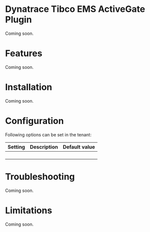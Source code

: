 # Dynatrace Tibco EMS ActiveGate Plugin

Coming soon.

# Features

Coming soon.

# Installation

Coming soon.

# Configuration

Following options can be set in the tenant:

| Setting | Description | Default value | 
| ------- | ----------- | --------------| 
| | | |
| | | |
| | | |
| | | |

# Troubleshooting

Coming soon.

# Limitations

Coming soon.
